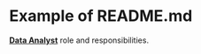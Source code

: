 # Example of README.md

[**Data Analyst**](https://graduate.northeastern.edu/knowledge-hub/what-does-a-data-analyst-do/) role and responsibilities.
